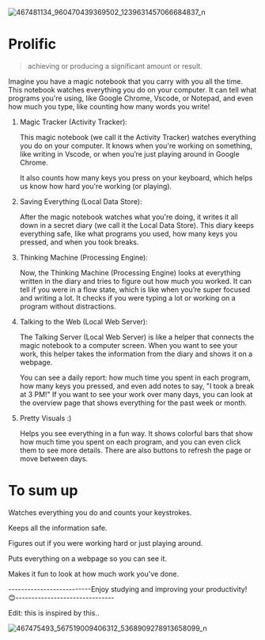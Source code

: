 
![467481134_960470439369502_1239631457066684837_n](https://github.com/user-attachments/assets/afd306bc-ac3d-4e88-9206-0a0d60b56d95)


# Prolific
>achieving or producing a significant amount or result.

Imagine you have a magic notebook that you carry with you all the time. This notebook watches everything you do on your computer. It can tell what programs you're using, like Google Chrome, Vscode, or Notepad, and even how much you type, like counting how many words you write!

1. Magic Tracker (Activity Tracker):
   
   This magic notebook (we call it the Activity Tracker) watches everything you do on your computer. It knows when you're working on something, like writing in Vscode, or when you’re just playing around in Google Chrome.


   It also counts how many keys you press on your keyboard, which helps us know how hard you're working (or playing).

2. Saving Everything (Local Data Store):
   
   After the magic notebook watches what you're doing, it writes it all down in a secret diary (we call it the Local Data Store). This diary keeps everything safe, like what programs you used, how many keys you pressed, and when you took breaks.

3. Thinking Machine (Processing Engine):
   
   Now, the Thinking Machine (Processing Engine) looks at everything written in the diary and tries to figure out how much you worked. It can tell if you were in a flow state, which is like when you’re super focused and writing a lot. It checks if you were typing a lot or working on a program without distractions.

4. Talking to the Web (Local Web Server):
   
   The Talking Server (Local Web Server) is like a helper that connects the magic notebook to a computer screen. When you want to see your work, this helper takes the information from the diary and shows it on a webpage.

   
   You can see a daily report: how much time you spent in each program, how many keys you pressed, and even add notes to say, "I took a break at 3 PM!" If you want to see your work over many days, you can look at the overview page that shows everything for the past week or month.

5. Pretty Visuals :)
    
   Helps you see everything in a fun way. It shows colorful bars that show how much time you spent on each program, and you can even click them to see more details. There are also buttons to refresh the page or move between days.

# To sum up
  Watches everything you do and counts your keystrokes.

  
  Keeps all the information safe.

  
  Figures out if you were working hard or just playing around.

  
  Puts everything on a webpage so you can see it.

  
  Makes it fun to look at how much work you've done.



  
--------------------------Enjoy studying and improving your productivity! 😊-------------------------------


Edit: this is inspired by this..


![467475493_567519009406312_5368909278913658099_n](https://github.com/user-attachments/assets/50f07d6e-95d0-43f1-b57a-b9123d0a87bb)

